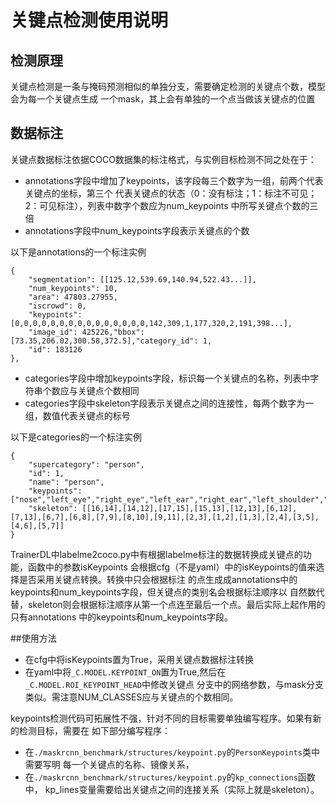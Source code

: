 # 关键点检测使用说明

## 检测原理
关键点检测是一条与掩码预测相似的单独分支，需要确定检测的关键点个数，模型会为每一个关键点生成
一个mask，其上会有单独的一个点当做该关键点的位置
## 数据标注
关键点数据标注依据COCO数据集的标注格式，与实例目标检测不同之处在于：
- annotations字段中增加了keypoints，该字段每三个数字为一组，前两个代表关键点的坐标，第三个
代表关键点的状态（0：没有标注；1：标注不可见；2：可见标注），列表中数字个数应为num_keypoints
中所写关键点个数的三倍
- annotations字段中num_keypoints字段表示关键点的个数

以下是annotations的一个标注实例
```
{
	"segmentation": [[125.12,539.69,140.94,522.43...]],
	"num_keypoints": 10,
	"area": 47803.27955,
	"iscrowd": 0,
	"keypoints": [0,0,0,0,0,0,0,0,0,0,0,0,0,0,0,142,309,1,177,320,2,191,398...],
	"image_id": 425226,"bbox": [73.35,206.02,300.58,372.5],"category_id": 1,
	"id": 183126
},
```
- categories字段中增加keypoints字段，标识每一个关键点的名称，列表中字符串个数应与关键点个数相同
- categories字段中skeleton字段表示关键点之间的连接性，每两个数字为一组，数值代表关键点的标号

以下是categories的一个标注实例
```
{
	"supercategory": "person",
	"id": 1,
	"name": "person",
	"keypoints": ["nose","left_eye","right_eye","left_ear","right_ear","left_shoulder","right_shoulder","left_elbow","right_elbow","left_wrist","right_wrist","left_hip","right_hip","left_knee","right_knee","left_ankle","right_ankle"],
	"skeleton": [[16,14],[14,12],[17,15],[15,13],[12,13],[6,12],[7,13],[6,7],[6,8],[7,9],[8,10],[9,11],[2,3],[1,2],[1,3],[2,4],[3,5],[4,6],[5,7]]
}
```

TrainerDL中labelme2coco.py中有根据labelme标注的数据转换成关键点的功能，函数中的参数isKeypoints
会根据cfg（不是yaml）中的isKeypoints的值来选择是否采用关键点转换。转换中只会根据标注
的点生成成annotations中的keypoints和num_keypoints字段，但关键点的类别名会根据标注顺序以
自然数代替，skeleton则会根据标注顺序从第一个点连至最后一个点。最后实际上起作用的只有annotations
中的keypoints和num_keypoints字段。

##使用方法
- 在cfg中将isKeypoints置为True，采用关键点数据标注转换
- 在yaml中将`_C.MODEL.KEYPOINT_ON`置为True,然后在`_C.MODEL.ROI_KEYPOINT_HEAD`中修改关键点
分支中的网络参数，与mask分支类似。需注意NUM_CLASSES应与关键点的个数相同。

keypoints检测代码可拓展性不强，针对不同的目标需要单独编写程序。如果有新的检测目标，需要在
如下部分编写程序：
- 在`./maskrcnn_benchmark/structures/keypoint.py`的`PersonKeypoints`类中需要写明
每一个关键点的名称、镜像关系，
- 在`./maskrcnn_benchmark/structures/keypoint.py`的`kp_connections`函数中，
kp_lines变量需要给出关键点之间的连接关系（实际上就是skeleton）。